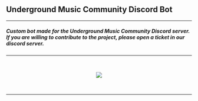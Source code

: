 ## Underground Music Community Discord Bot

------------

##### Custom bot made for the Underground Music Community Discord server. If you are willing to contribute to the project, please open a ticket in our discord server.

------------
<br>
<p align="center">
   <a href="https://discord.gg/xrjGB9wfPE"><img src="https://invidget.switchblade.xyz/xrjGB9wfPE" /></a>
</p>
</br>

------------
